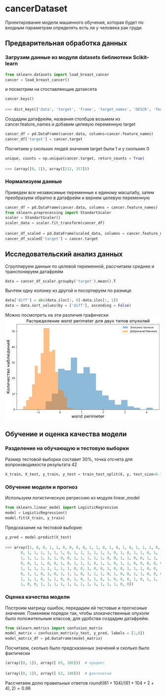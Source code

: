 # cancerDataset
Проектирование модели машинного обучения, которая будет по входным параметрам определять есть ли у человека рак груди.
## Предварительная обработка данных
### Загрузим данные из модуля datasets библиотеки Scikit-learn
```python
from sklearn.datasets import load_breast_cancer
cancer = load_breast_cancer()
```
и посмотрим на стоставляющие датаесета
```python
cancer.keys()

>>> dict_keys(['data', 'target', 'frame', 'target_names', 'DESCR', 'feature_names', 'filename', 'data_module'])
```
Создадим датафрейм, названия столбцов возьмем из cancer.feature_names и добавим целевую переменную target
```python
cancer_df = pd.DataFrame(cancer.data, columns=cancer.feature_names)
cancer_df['target'] = cancer.target
```
Посчитаем у скольких людей значения target были 1 и у скольких 0
```python
unique, counts = np.unique(cancer.target, return_counts = True)

>>> (array([0, 1]), array([212, 357]))
```
### Нормализуем данные
Приведем все независимые переменные к единому масштабy, затем преобразуем обратно в датафрейм и вернем целевую переменную
```python
cancer_df = pd.DataFrame(cancer.data, columns = cancer.feature_names)
from sklearn.preprocessing import StandartScaler
scaler = StandartScaler()
scaler_data = scaler.fit_transform(cancer_df)

cancer_df_scaled = pd.DataFrame(scaled_data, columns = cancer.feature_names)
cancer_df_scaled['target'] = cancer.target
```
## Исследовательский анализ данных
Сгруппируем данные по целевой переменной, рассчитаем среднее и транспонируем датафрейм
```python
data = cancer_df_scaler.groupby('target').mean().T
```
Вычтем одну колонку из другой и посортируем по разнице
```python
data['diff'] = abs(data.iloc[:, 0]-data.iloc[:, 1])
data = data.sort_values(by = ['diff'], ascending = False)
```
Можно посмотреть на эти различия графически
![2171008f884d00ffadb74724201b0fa1](https://github.com/LinkCatList/cancerDataset/blob/main/picture.png)
## Обучение и оценка качества модели
### Разделение на обучающую и тестовую выборки
Размер тестовой выборки составит 30%, точка отсчета для вопроизводимости результата 42
```python
X_train, X_test, y_train, y_test = train_test_split(X, y, test_size=0.3, random_state=42)
```
### Обучение модели и прогноз
Используем логистическую регрессию из модуля linear_model
```python
from sklearn.linear_model import LogisticRegression
model = LogisticRegression()
model.fit(X_train, y_train)
```
Предсказание на тестовой выборке:
```python
y_pred = model.predict(X_test)

>>> array([1, 0, 0, 1, 1, 0, 0, 0, 0, 1, 1, 0, 1, 0, 1, 0, 1, 1, 1, 0, 0, 1,
       0, 1, 1, 1, 1, 1, 1, 0, 1, 1, 1, 1, 1, 1, 0, 1, 0, 1, 1, 0, 1, 1,
       1, 1, 1, 1, 1, 1, 0, 0, 1, 1, 1, 1, 1, 0, 0, 1, 1, 0, 0, 1, 1, 1,
       0, 0, 1, 1, 0, 0, 1, 0, 1, 1, 1, 0, 1, 1, 0, 1, 1, 0, 0, 0, 0, 0,
       1, 1, 1, 1, 1, 1, 1, 1, 0, 0, 1, 0, 0, 1, 0, 0, 1, 1, 1, 0, 0, 1,
       0, 1, 1, 0, 1, 0, 1, 1, 1, 0, 1, 1, 1, 0, 1, 0, 0, 1, 1, 0, 0, 0,
       1, 1, 1, 0, 1, 1, 0, 0, 1, 0, 1, 1, 0, 1, 0, 0, 0, 1, 0, 1, 1, 1,
       1, 0, 0, 1, 1, 1, 1, 1, 1, 1, 1, 1, 1, 1, 1, 0, 0])
```
### Оценка качества модели
Построим матрицу ошибок, передадим ей тестовые и прогнозные значения. Поменяем порядок так, чтобы злокачественные опухоли было положительным классов, для удобства создадим датафрейм.
```python
from sklearn.metrics import confusion_matrix
model_matrix = confusion_matrix(y_test, y_pred, labels = [1,0])
model_matrix_df = pd.DataFrame(model_matrix)
```
Посчитаем, сколько было предсказанных значений и сколько было фактически
```python
(array([0, 1]), array([ 65, 106]))  # предикт

(array([0, 1]), array([ 63, 108]))  # фактически
```

Рассчитаем долю правильных ответов
$round((61 + 104)/(61 + 104 + 2 + 4), 2) = 0.96$
